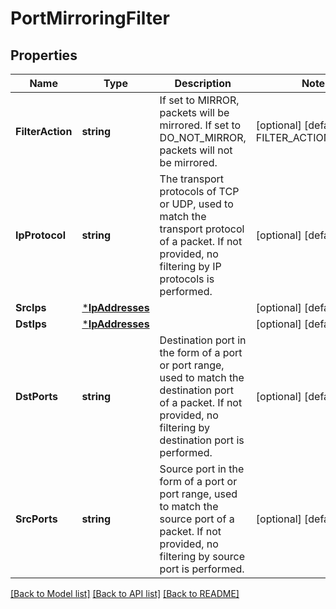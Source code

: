# PortMirroringFilter

## Properties
Name | Type | Description | Notes
------------ | ------------- | ------------- | -------------
**FilterAction** | **string** | If set to MIRROR, packets will be mirrored. If set to DO_NOT_MIRROR, packets will not be mirrored. | [optional] [default to FILTER_ACTION.MIRROR]
**IpProtocol** | **string** | The transport protocols of TCP or UDP, used to match the transport protocol of a packet. If not provided, no filtering by IP protocols is performed. | [optional] [default to null]
**SrcIps** | [***IpAddresses**](IPAddresses.md) |  | [optional] [default to null]
**DstIps** | [***IpAddresses**](IPAddresses.md) |  | [optional] [default to null]
**DstPorts** | **string** | Destination port in the form of a port or port range, used to match the destination port of a packet. If not provided, no filtering by destination port is performed. | [optional] [default to null]
**SrcPorts** | **string** | Source port in the form of a port or port range, used to match the source port of a packet. If not provided, no filtering by source port is performed. | [optional] [default to null]

[[Back to Model list]](../README.md#documentation-for-models) [[Back to API list]](../README.md#documentation-for-api-endpoints) [[Back to README]](../README.md)

